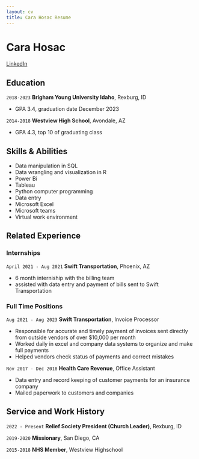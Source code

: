 ```yaml
---
layout: cv
title: Cara Hosac Resume
---
```

# Cara Hosac


<div id="webaddress">
<a href="https://www.linkedin.com/in/cara-hosac-2a068a251/">LinkedIn</a>
</div>

<!-- https://www.monique.tech/the-art-of-markdown -->

## Education

`2018-2023`
__Brigham Young University Idaho__, Rexburg, ID

- GPA 3.4, graduation date December 2023

`2014-2018`
__Westview High School__, Avondale, AZ

- GPA 4.3, top 10 of graduating class

## Skills & Abilities

- Data manipulation in SQL 
- Data wrangling and visualization in R 
- Power Bi
- Tableau
- Python computer programming 
- Data entry 
- Microsoft Excel
- Microsoft teams
- Virtual work environment

## Related Experience

### Internships

`April 2021 - Aug 2021`
__Swift Transportation__, Phoenix, AZ
 
- 6 month interniship with the billing team 
- assisted with data entry and payment of bills sent to Swift Transportation

### Full Time Positions

`Aug 2021 - Aug 2023`
__Swift Transportation__, Invoice Processor

- Responsible for accurate and timely payment of invoices sent directly from outside vendors of over $10,000 per month
- Worked daily in excel and company data systems to organize and make full payments
- Helped vendors check status of payments and correct mistakes

`Nov 2017 - Dec 2018`
__Health Care Revenue__, Office Assistant 

- Data entry and record keeping of customer payments for an insurance 
company 
- Mailed paperwork to customers and companies


## Service and Work History

`2022 - Present`
__Relief Society President (Church Leader)__, Rexburg, ID

`2019-2020`
__Missionary__, San Diego, CA


`2015-2018`
__NHS Member__, Westview Highschool 



<!-- ### Footer

Last updated: Dec 2023 -->


